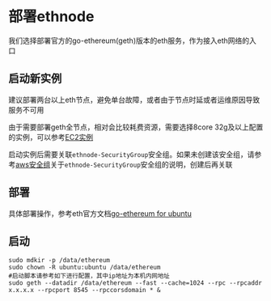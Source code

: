 # 部署ethnode
我们选择部署官方的go-ethereum(geth)版本的eth服务，作为接入eth网络的入口

## 启动新实例
建议部署两台以上eth节点，避免单台故障，或者由于节点时延或者运维原因导致服务不可用

由于需要部署geth全节点，相对会比较耗费资源，需要选择8core 32g及以上配置的实例，可以参考[EC2实例](new_ec2_cn.md)

启动实例后需要关联`ethnode-SecurityGroup`安全组。如果未创建该安全组，请参考[aws安全组](security_group_cn.md)关于`ethnode-SecurityGroup`安全组的说明，创建后再关联

## 部署
具体部署操作，参考eth官方文档[go-ethereum for ubuntu](https://github.com/ethereum/go-ethereum/wiki/Installation-Instructions-for-Ubuntu)

## 启动
```
sudo mdkir -p /data/ethereum
sudo chown -R ubuntu:ubuntu /data/ethereum
#启动脚本请参考如下进行配置，其中ip地址为本机内网地址
sudo geth --datadir /data/ethereum --fast --cache=1024 --rpc --rpcaddr x.x.x.x --rpcport 8545 --rpccorsdomain * &
```
